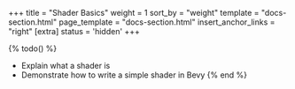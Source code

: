 +++
title = "Shader Basics"
weight = 1
sort_by = "weight"
template = "docs-section.html"
page_template = "docs-section.html"
insert_anchor_links = "right"
[extra]
status = 'hidden'
+++

{% todo() %}

* Explain what a shader is
* Demonstrate how to write a simple shader in Bevy
{% end %}
